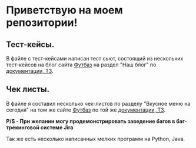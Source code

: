 # Приветствую на моем репозитории!
## Тест-кейсы.
В файле с тест-кейсами написан тест сьют, состоящий из нескольких тест-кейсов на блог сайта [Футбаз](https://test-stand.gb.ru/seminar_stands/foodbuzz/index.html) на раздел "Наш блог" по [документации, ТЗ](https://docs.google.com/document/d/1MwJzjEQhCn5bOh9_aqN7dPjcEEao5SHAS14gNcjYvVo/edit#heading=h.ldizhpepq207).
## Чек листы.
В файле я составил несколько чек-листов по разделу "Вкусное меню на сегодня" на том же сайте [Футбаз](https://test-stand.gb.ru/seminar_stands/foodbuzz/index.html) по той же [документации, ТЗ](https://docs.google.com/document/d/1MwJzjEQhCn5bOh9_aqN7dPjcEEao5SHAS14gNcjYvVo/edit#heading=h.ldizhpepq207). 

**P/S - При желании могу продемонстрировать заведение багов в баг-трекинговой системе Jira**

Так же есть несколько написанных мелких программ на Python, Java.
